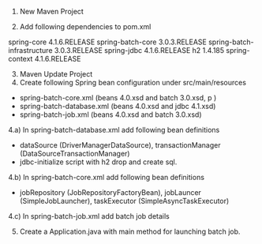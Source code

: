 
1. New Maven Project

2. Add following dependencies to pom.xml

spring-core 4.1.6.RELEASE
spring-batch-core 3.0.3.RELEASE
spring-batch-infrastructure 3.0.3.RELEASE
spring-jdbc 4.1.6.RELEASE
h2 1.4.185
spring-context 4.1.6.RELEASE

3. Maven Update Project
4. Create following Spring bean configuration under src/main/resources

 - spring-batch-core.xml (beans 4.0.xsd and batch 3.0.xsd, p )
 - spring-batch-database.xml (beans 4.0.xsd and jdbc 4.1.xsd)
 - spring-batch-job.xml (beans 4.0.xsd and batch 3.0.xsd)
 
4.a) In spring-batch-database.xml add following bean definitions
 - dataSource (DriverManagerDataSource), transactionManager (DataSourceTransactionManager)
 - jdbc-initialize script with h2 drop and create sql.

4.b) In spring-batch-core.xml add following bean definitions
 - jobRepository (JobRepositoryFactoryBean), jobLauncer (SimpleJobLauncher), taskExecutor (SimpleAsyncTaskExecutor)

4.c) In spring-batch-job.xml add batch job details

5. Create a Application.java with main method for launching batch job. 
